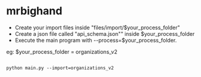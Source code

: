 # mrbighand

- Create your import files inside "files/import/$your_process_folder" 
- Create a json file called "api_schema.json"" inside $your_process_folder
- Execute the main program with --process=$your_process_folder.

eg: $your_process_folder = organizations_v2
```commandline

python main.py --import=organizations_v2
```

    